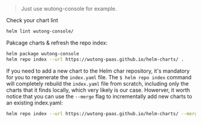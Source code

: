 > Just use wutong-console for example.

Check your chart lint

```bash
helm lint wutong-console/
```

Pakcage charts & refresh the repo index:

```bash
helm package wutong-console
helm repo index --url https://wutong-paas.github.io/helm-charts/ .
```

If you need to add a new chart to the Helm char repository, it's mandatory for you to regenerate the `index.yaml` file. The `$ helm repo index` command will completely rebuild the `index.yaml` file from scratch, including only the charts that it finds locally, which very likely is our case. Howerver, it worth notice that you can use the `--merge` flag to incrementally add new charts to an existing index.yaml:

```bash
helm repo index --url https://wutong-paas.github.io/helm-charts/ --merge index.yaml .
```